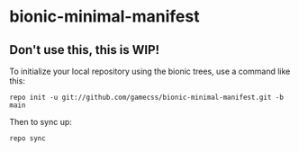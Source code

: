 # bionic-minimal-manifest
## Don't use this, this is WIP!

To initialize your local repository using the bionic trees, use a command like this:
```
repo init -u git://github.com/gamecss/bionic-minimal-manifest.git -b main
```
Then to sync up:
```
repo sync
```
